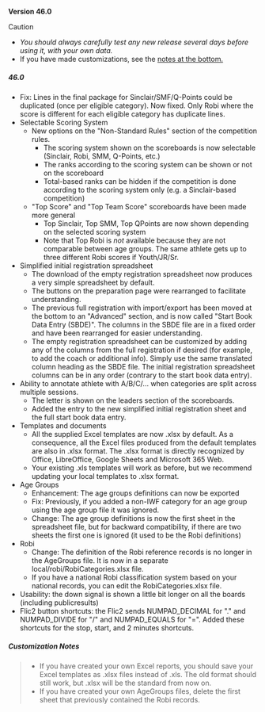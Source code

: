 **Version 46.0**

> [!CAUTION]
>
> - *You should always carefully test any new release several days before using it, with your own data.*
> - If you have made customizations, see the [notes at the bottom.](#customization-notes) 

##### 46.0 

- Fix: Lines in the final package for Sinclair/SMF/Q-Points could be duplicated (once per eligible category). Now fixed.  Only Robi where the score is different for each eligible category has duplicate lines.
- Selectable Scoring System
  - New options on the "Non-Standard Rules" section of the competition rules.
    - The scoring system shown on the scoreboards is now selectable (Sinclair, Robi, SMM, Q-Points, etc.)
    - The ranks according to the scoring system can be shown or not on the scoreboard
    - Total-based ranks can be hidden if the competition is done according to the scoring system only (e.g. a Sinclair-based competition)
  - "Top Score" and "Top Team Score" scoreboards have been made more general
    - Top Sinclair, Top SMM, Top QPoints are now shown depending on the selected scoring system
    - Note that Top Robi is *not* available because they are not comparable between age groups. The same athlete gets up to three different Robi scores if Youth/JR/Sr.
- Simplified initial registration spreadsheet
  - The download of the empty registration spreadsheet now produces a very simple spreadsheet by default. 
  - The buttons on the preparation page were rearranged to facilitate understanding.
  - The previous full registration with import/export has been moved at the bottom to an "Advanced" section, and is now called "Start Book Data Entry (SBDE)".  The columns in the SBDE file are in a fixed order and have been rearranged for easier understanding.
  - The empty registration spreadsheet can be customized by adding any of the columns from the full registration if desired (for example, to add the coach or additional info).  Simply use the same translated column heading as the SBDE file. The initial registration spreadsheet columns can be in any order (contrary to the start book data entry).
- Ability to annotate athlete with A/B/C/... when categories are split across multiple sessions.  
  - The letter is shown on the leaders section of the scoreboards.  
  - Added the entry to the new simplified initial registration sheet and the full start book data entry.
- Templates and documents
  - All the supplied Excel templates are now .xlsx by default.  As a consequence, all the Excel files produced from the default templates are also in .xlsx format.  The .xlsx format is directly recognized by Office, LibreOffice, Google Sheets and Microsoft 365 Web. 
  - Your existing .xls templates will work as before, but we recommend updating your local templates to .xlsx format.
- Age Groups
  - Enhancement: The age groups definitions can now be exported
  - Fix: Previously, if you added a non-IWF category for an age group using the age group file it was ignored.
  - Change: The age group definitions is now the first sheet in the spreadsheet file, but for backward compatibility, if there are two sheets the first one is ignored (it used to be the Robi definitions)
- Robi
  - Change: The definition of the Robi reference records is no longer in the AgeGroups file. It is now in a separate local/robi/RobiCategories.xlsx file. 
  - If you have a national Robi classification system based on your national records, you can edit the RobiCategories.xlsx file.
- Usability: the down signal is shown a little bit longer on all the boards (including publicresults)
- Flic2 button shortcuts: the Flic2 sends NUMPAD_DECIMAL for "." and NUMPAD_DIVIDE for "/" and NUMPAD_EQUALS for "=". Added these shortcuts for the stop, start, and 2 minutes shortcuts.

##### Customization Notes

> - If you have created your own Excel reports, you should save your Excel templates as .xlsx files instead of .xls.  The old format should still work, but .xlsx will be the standard from now on.
> - If you have created your own AgeGroups files, delete the first sheet that previously contained the Robi records.

